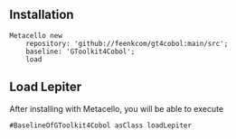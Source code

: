 ## Installation

```st
Metacello new
	repository: 'github://feenkcom/gt4cobol:main/src';
	baseline: 'GToolkit4Cobol';
	load
```

## Load Lepiter
				
After installing with Metacello, you will be able to execute

```
#BaselineOfGToolkit4Cobol asClass loadLepiter
```

